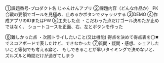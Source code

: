 ①課題番号-プロダクト名 じゃんけんアプリ 
②課題内容（どんな作品か） 
PK合戦の要領でゴールを見極め、止めるかボタンでジャッジする ③DEMO 
④作成アプリのIDまたはPW 
⑤工夫した点
・こだわった点だけゴール決めたか止めではなく、
シュートコースを正面、右、左とボタンを作った

⑥難しかった点
・次回トライしたいこと(又は機能) 得点を決めて得点表を〇✖でスコアボードで表したけど、できなかった
 ⑦質問・疑問・感想、シェアしたいこと等何でも考える癖と、
 もしできることが早いタイミングで決めないと、ズルズルと時間だけが過ぎてしまう